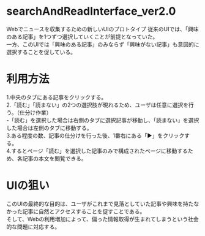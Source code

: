 # searchAndReadInterface_ver2.0
Webでニュースを収集するための新しいUIのプロトタイプ
従来のUIでは、「興味のある記事」を1つずつ選択していくことが前提となっていた。  
一方、このUIでは「興味のある記事」のみならず「興味がない記事」も意図的に選択することを促している。  

# 利用方法
1.中央のタブにある記事をクリックする。  
2.「読む」「読まない」の2つの選択肢が現れるため、ユーザは任意に選択を行う。（仕分け作業）  
-「読む」を選択した場合は右側のタブに選択記事が移動し、「読まない」を選択した場合は左側のタブに移動する。  
3.ある程度の数、記事の仕分けを行った後、1番右にある「▶」をクリックする。  
4.するとページ「読む」を選択した記事のみで構成されたページに移動するため、各記事の本文を閲覧できる。  

# UIの狙い
このUIの最終的な目的は、ユーザがこれまで見落としていた記事や興味を持たなかった記事に自然とアクセスすることを促すことである。  
そして、Webの利用増加によって、偏った情報取得が生まれてしまうという社会的な問題に対応する。  
